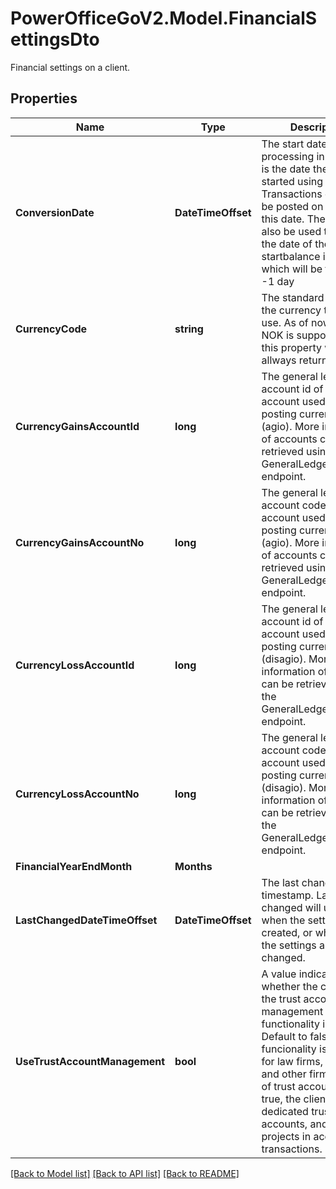 # PowerOfficeGoV2.Model.FinancialSettingsDto
Financial settings on a client.

## Properties

Name | Type | Description | Notes
------------ | ------------- | ------------- | -------------
**ConversionDate** | **DateTimeOffset** | The start date of processing in Go. This is the date the client started using Go. Transactions can only be posted on or after this date. The date can also be used to identify the date of the startbalance in Go, which will be this date -1 day | [optional] [readonly] 
**CurrencyCode** | **string** | The standard code of the currency the client use. As of now, only NOK is supported and this property will allways return NOK | [optional] [readonly] 
**CurrencyGainsAccountId** | **long** | The general ledger account id of the account used for posting currency gains (agio). More information of accounts can be retrieved using the GeneralLedgerAccounts endpoint. | [optional] [readonly] 
**CurrencyGainsAccountNo** | **long** | The general ledger account code of the account used for posting currency gains (agio). More information of accounts can be retrieved using the GeneralLedgerAccounts endpoint. | [optional] [readonly] 
**CurrencyLossAccountId** | **long** | The general ledger account id of the account used for posting currency losses (disagio). More information of accounts can be retrieved using the GeneralLedgerAccounts endpoint. | [optional] [readonly] 
**CurrencyLossAccountNo** | **long** | The general ledger account code of the account used for posting currency losses (disagio). More information of accounts can be retrieved using the GeneralLedgerAccounts endpoint. | [optional] [readonly] 
**FinancialYearEndMonth** | **Months** |  | [optional] 
**LastChangedDateTimeOffset** | **DateTimeOffset** | The last changed timestamp. Last changed will update when the settings are created, or whenever the settings are changed. | [optional] [readonly] 
**UseTrustAccountManagement** | **bool** | A value indication whether the client use the trust account management functionality in Go.  Default to false, as the funcionality is optional for law firms, brokers and other firms subject of trust accounts.  If true, the client have dedicated trust bank accounts, and use projects in account transactions. | [optional] [readonly] 

[[Back to Model list]](../../README.md#documentation-for-models) [[Back to API list]](../../README.md#documentation-for-api-endpoints) [[Back to README]](../../README.md)

